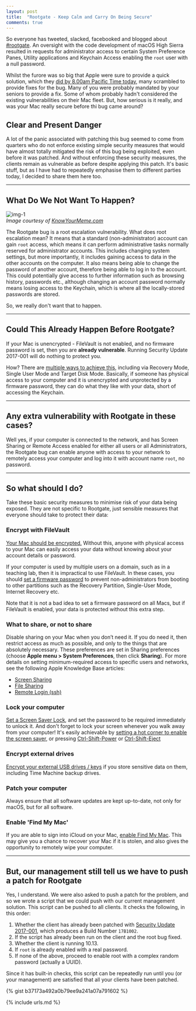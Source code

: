 ```yaml
---
layout: post
title:  "Rootgate - Keep Calm and Carry On Being Secure"
comments: true
---
```


So everyone has tweeted, slacked, facebooked and blogged about [#rootgate][1]. An oversight with the code development of macOS High Sierra resulted in requests for administrator access to certain System Preference Panes, Utility applications and Keychain Access enabling the `root` user with a null password.

Whilst the furore was so big that Apple were sure to provide a quick solution, which they [did by 8.00am Pacific Time today][2], many scrambled to provide fixes for the bug. Many of you were probably mandated by your seniors to provide a fix. Some of whom probably hadn't considered the existing vulnerabilities on their Mac fleet. But, how serious is it really, and was your Mac really secure before thi bug came around?


Clear and Present Danger
----

A lot of the panic associated with patching this bug seemed to come from quarters who do not enforce existing simple security measures that would have almost totally mitigated the risk of this bug being exploited, even before it was patched. And without enforcing these security measures, the clients remain as vulnerable as before despite applying this patch. It's basic stuff, but as I have had to repeatedly emphasise them to different parties today, I decided to share them here too.

---

What Do We Not Want To Happen?
----

![img-1]  
*Image courtesy of [KnowYourMeme.com][9]*

The Rootgate bug is a root escalation vulnerability. What does root escalation mean? It means that a standard (non-administrator) account can gain `root` access, which means it can perform administrative tasks normally reserved for administrator accounts. This includes changing system settings, but more importantly, it includes gaining access to data in the other accounts on the computer. It also means being able to change the password of another account, therefore being able to log in to the account. This could potentially give access to further information such as browsing history, passwords etc., although changing an account password normally means losing access to the Keychain, which is where all the locally-stored passwords are stored.

So, we really don't want that to happen.

---

Could This Already Happen Before Rootgate?
----

If your Mac is unencrypted - FileVault is not enabled, and no firmware password is set, then you are **already vulnerable**. Running Security Update 2017-001 will do nothing to protect you.

How? There are [multiple ways to achieve this][3], including via Recovery Mode, Single User Mode and Target Disk Mode. Basically, if someone has physical access to your computer and it is unencrypted and unprotected by a firmware password, they can do what they like with your data, short of accessing the Keychain.

---

Any extra vulnerability with Rootgate in these cases?
----

Well yes, if your computer is connected to the network, and has Screen Sharing or Remote Access enabled for either all users or all Administrators, the Rootgate bug can enable anyone with access to your network to remotely access your computer and log into it with account name `root`, no password.

---

So what should I do?
----

Take these basic security measures to minimise risk of your data being exposed. They are not specific to Rootgate, just sensible measures that everyone should take to protect their data:


### Encrypt with FileVault

[Your Mac should be encrypted.][8] Without this, anyone with physical access to your Mac can easily access your data without knowing about your account details or password.

If your computer is used by multiple users on a domain, such as in a teaching lab, then it is impractical to use FileVault. In these cases, you should [set a firmware password][12] to prevent non-administrators from booting to other partitions such as the Recovery Partition, Single-User Mode, Internet Recovery etc.

Note that it is not a bad idea to set a firmware password on all Macs, but if FileVault is enabled, your data is protected without this extra step.

### What to share, or not to share

Disable sharing on your Mac when you don’t need it. If you do need it, then restrict access as much as possible, and only to the things that are absolutely necessary. These preferences are set in Sharing preferences (choose **Apple menu > System Preferences**, then click **Sharing**). For more details on setting minimum-required access to specific users and networks, see the following Apple Knowledge Base articles:

* [Screen Sharing](https://support.apple.com/kb/PH25554)
* [File Sharing](https://support.apple.com/en-us/HT204445)
* [Remote Login (ssh)](https://support.apple.com/kb/PH25252)

### Lock your computer

[Set a Screen Saver Lock][6], and set the password to be required immediately to unlock it. And don't forget to lock your screen whenever you walk away from your computer! It's easily achievable by [setting a hot corner to enable the screen saver][4], or pressing [Ctrl-Shift-Power][5] or [Ctrl-Shift-Eject][5]

### Encrypt external drives

[Encrypt your external USB drives / keys][7] if you store sensitive data on them, including Time Machine backup drives.

### Patch your computer

Always ensure that all software updates are kept up-to-date, not only for macOS, but for all software.

### Enable 'Find My Mac'

If you are able to sign into iCloud on your Mac, [enable Find My Mac][10]. This may give you a chance to recover your Mac if it is stolen, and also gives the opportunity to remotely wipe your computer.

---

But, our management still tell us we have to push a patch for Rootgate
-----

Yes, I understand. We were also asked to push a patch for the problem, and so we wrote a script that we could push with our current management solution. This script can be pushed to all clients. It checks the following, in this order:

1. Whether the client has already been patched with [Security Update 2017-001][2], which produces a Build Number `17B1002`.
2. If the script has already been run on the client and the root bug fixed.
3. Whether the client is running 10.13.
4. If `root` is already enabled with a real password.
5. If none of the above, proceed to enable root with a complex random password (actually a UUID).

Since it has built-in checks, this script can be repeatedly run until you (or your management) are satisfied that all your clients have been patched.

{% gist b37173a492a0b79ee9a241a07a791602 %}


[1]: https://twitter.com/search?q=%23rootgate&src=tyah
[2]: https://support.apple.com/en-us/HT208315
[3]: https://www.macworld.co.uk/how-to/mac/what-do-if-forgotten-mac-password-3594395/
[4]: https://support.apple.com/kb/PH25524
[5]: https://support.apple.com/en-ca/HT201236
[6]: https://support.apple.com/kb/PH25376?locale=en_US
[7]: https://support.apple.com/kb/PH25745?locale=en_US
[8]: https://support.apple.com/en-us/HT204837
[9]: http://knowyourmeme.com/memes/make-me-a-sandwich
[10]: https://support.apple.com/guide/mac-help/use-find-my-mac-mh36811/10.13/mac/10.13
[11]: https://support.apple.com/en-us/HT204455
[12]: https://support.apple.com/en-us/HT204455

[img-1]: http://i0.kym-cdn.com/entries/icons/facebook/000/004/689/sandwich.jpg


{% include urls.md %}
